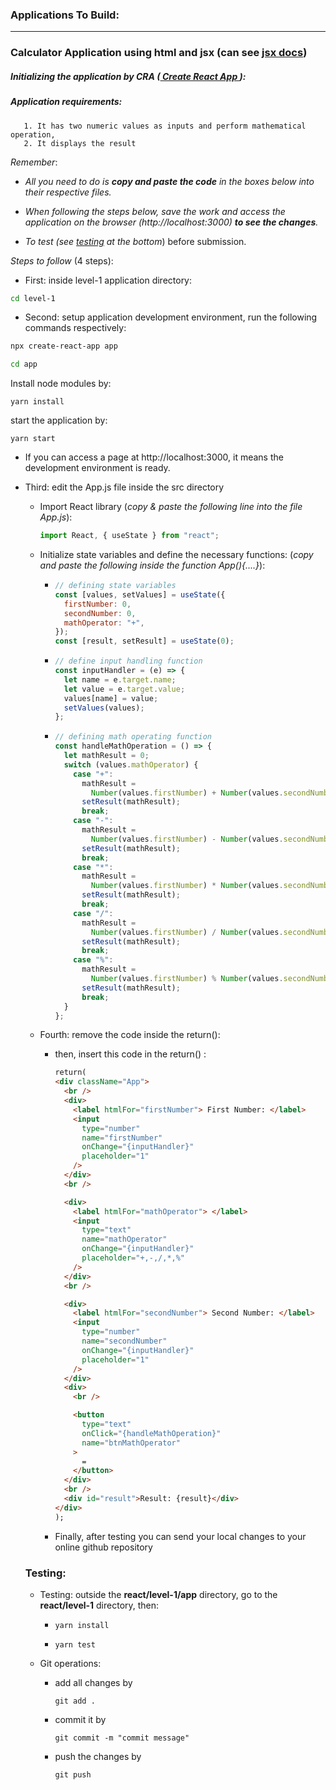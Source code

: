 ### Applications To Build:

---

### Calculator Application using html and jsx (can see [jsx docs](https://reactjs.org/docs/introducing-jsx.html))

##### Initializing the application by CRA ([ Create React App ](https://create-react-app.dev/)):

##### Application requirements:

       1. It has two numeric values as inputs and perform mathematical operation,
       2. It displays the result

_Remember_:

- _All you need to do is **copy and paste the code** in the boxes below into their respective files._

- _When following the steps below, save the work and access the application on the browser (http://localhost:3000) **to see the changes**._

- _To test (see [testing](#testing) at the bottom_) before submission.

_Steps to follow_ (4 steps):

- First: inside level-1 application directory:

```bash
cd level-1
```

- Second: setup application development environment, run the following commands respectively:

```bash
npx create-react-app app

cd app
```

Install node modules by:

```
yarn install
```

start the application by:

```
yarn start
```

- If you can access a page at http://localhost:3000, it means the development environment is ready.

- Third: edit the App.js file inside the src directory

  - Import React library (_copy & paste the following line into the file App.js_):
    ```jsx
    import React, { useState } from "react";
    ```
  - Initialize state variables and define the necessary functions:
    (_copy and paste the following inside the function App(){....}_):

    - ```js
      // defining state variables
      const [values, setValues] = useState({
        firstNumber: 0,
        secondNumber: 0,
        mathOperator: "+",
      });
      const [result, setResult] = useState(0);
      ```
    - ```js
      // define input handling function
      const inputHandler = (e) => {
        let name = e.target.name;
        let value = e.target.value;
        values[name] = value;
        setValues(values);
      };
      ```
    - ```js
      // defining math operating function
      const handleMathOperation = () => {
        let mathResult = 0;
        switch (values.mathOperator) {
          case "+":
            mathResult =
              Number(values.firstNumber) + Number(values.secondNumber);
            setResult(mathResult);
            break;
          case "-":
            mathResult =
              Number(values.firstNumber) - Number(values.secondNumber);
            setResult(mathResult);
            break;
          case "*":
            mathResult =
              Number(values.firstNumber) * Number(values.secondNumber);
            setResult(mathResult);
            break;
          case "/":
            mathResult =
              Number(values.firstNumber) / Number(values.secondNumber);
            setResult(mathResult);
            break;
          case "%":
            mathResult =
              Number(values.firstNumber) % Number(values.secondNumber);
            setResult(mathResult);
            break;
        }
      };
      ```

  - Fourth: remove the code inside the return():

    - then, insert this code in the return() :

      ```html
      return(
      <div className="App">
        <br />
        <div>
          <label htmlFor="firstNumber"> First Number: </label>
          <input
            type="number"
            name="firstNumber"
            onChange="{inputHandler}"
            placeholder="1"
          />
        </div>
        <br />

        <div>
          <label htmlFor="mathOperator"> </label>
          <input
            type="text"
            name="mathOperator"
            onChange="{inputHandler}"
            placeholder="+,-,/,*,%"
          />
        </div>
        <br />

        <div>
          <label htmlFor="secondNumber"> Second Number: </label>
          <input
            type="number"
            name="secondNumber"
            onChange="{inputHandler}"
            placeholder="1"
          />
        </div>
        <div>
          <br />

          <button
            type="text"
            onClick="{handleMathOperation}"
            name="btnMathOperator"
          >
            =
          </button>
        </div>
        <br />
        <div id="result">Result: {result}</div>
      </div>
      );
      ```

    - Finally, after testing you can send your local changes to your online github repository

  ### Testing:

  - Testing: outside the **react/level-1/app** directory, go to the **react/level-1** directory, then:

    - `yarn install`

    - `yarn test`

  - Git operations:

    - add all changes by

      `git add .`

    - commit it by

      `git commit -m "commit message"`

    - push the changes by

      `git push`
